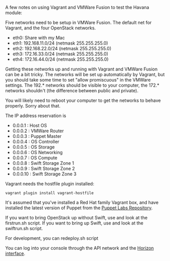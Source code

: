 A few notes on using Vagrant and VMWare Fusion to test the Havana module:

Five networks need to be setup in VMWare Fusion. The default net for
Vagrant, and the four OpenStack networks.

*  eth0: Share with my Mac
*  eth1: 192.168.11.0/24 (netmask 255.255.255.0)
*  eth2: 192.168.22.0/24 (netmask 255.255.255.0)
*  eth3: 172.16.33.0/24 (netmask 255.255.255.0)
*  eth4: 172.16.44.0/24 (netmask 255.255.255.0)

Getting these networks up and running with Vagrant and VMWare Fusion can
be a bit tricky. The networks will be set up automatically by Vagrant,
but you should take some time to set "allow promiscuous" in the VMWare
settings. The 192.* networks should be visible to your computer, the
172.* networks shouldn't (the difference between public and private).

You will likely need to reboot your computer to get the networks to behave
properly. Sorry about that.

The IP address reservation is

* 0.0.0.1  : Host OS
* 0.0.0.2  : VMWare Router
* 0.0.0.3  : Puppet Master
* 0.0.0.4  : OS Controller
* 0.0.0.5  : OS Storage
* 0.0.0.6  : OS Networking
* 0.0.0.7  : OS Compute
* 0.0.0.8  : Swift Storage Zone 1
* 0.0.0.9  : Swift Storage Zone 2
* 0.0.0.10 : Swift Storage Zone 3

Vagrant needs the hostfile plugin installed:

```
vagrant plugin install vagrant-hostfile
```

It's assumed that you've installed a Red Hat family Vagrant
box, and have installed the latest version of Puppet from
the [Puppet Labs Repository](http://docs.puppetlabs.com/guides/puppetlabs_package_repositories.html).

If you want to bring OpenStack up without Swift, use and look at the firstrun.sh script.
If you want to bring up Swift, use and look at the swiftrun.sh script.

For development, you can redeploy.sh script

You can log into your console through the API network and the
[Horizon interface](http://192.168.11.4).
